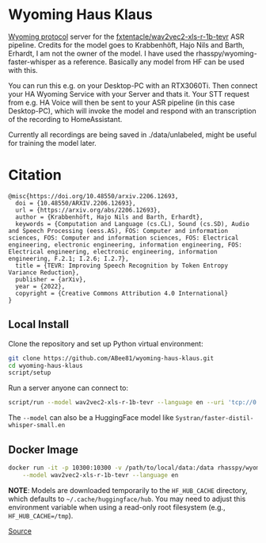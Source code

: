 # Wyoming Haus Klaus

[Wyoming protocol](https://github.com/rhasspy/wyoming) server for the [fxtentacle/wav2vec2-xls-r-1b-tevr](https://huggingface.co/fxtentacle/wav2vec2-xls-r-1b-tevr) ASR pipeline. Credits for the model goes to Krabbenhöft, Hajo Nils and Barth, Erhardt, I am not the owner of the model. I have used the rhasspy/wyoming-faster-whisper as a reference. Basically any model from HF can be used with this.

You can run this e.g. on your Desktop-PC with an RTX3060Ti. Then connect your HA Wyoming Service with your Server and thats it. Your STT request from e.g. HA Voice will then be sent to your ASR pipeline (in this case Desktop-PC), which will invoke the model and respond with an transcription of the recording to HomeAssistant.

Currently all recordings are being saved in ./data/unlabeled, might be useful for training the model later.

# Citation

```
@misc{https://doi.org/10.48550/arxiv.2206.12693,
  doi = {10.48550/ARXIV.2206.12693},
  url = {https://arxiv.org/abs/2206.12693},
  author = {Krabbenhöft, Hajo Nils and Barth, Erhardt},  
  keywords = {Computation and Language (cs.CL), Sound (cs.SD), Audio and Speech Processing (eess.AS), FOS: Computer and information sciences, FOS: Computer and information sciences, FOS: Electrical engineering, electronic engineering, information engineering, FOS: Electrical engineering, electronic engineering, information engineering, F.2.1; I.2.6; I.2.7},  
  title = {TEVR: Improving Speech Recognition by Token Entropy Variance Reduction},  
  publisher = {arXiv},  
  year = {2022}, 
  copyright = {Creative Commons Attribution 4.0 International}
}
```

## Local Install

Clone the repository and set up Python virtual environment:

``` sh
git clone https://github.com/ABee81/wyoming-haus-klaus.git
cd wyoming-haus-klaus
script/setup
```

Run a server anyone can connect to:

```sh
script/run --model wav2vec2-xls-r-1b-tevr --language en --uri 'tcp://0.0.0.0:10300' --data-dir /data --download-dir /data
```

The `--model` can also be a HuggingFace model like `Systran/faster-distil-whisper-small.en`

## Docker Image

``` sh
docker run -it -p 10300:10300 -v /path/to/local/data:/data rhasspy/wyoming-whisper \
    --model wav2vec2-xls-r-1b-tevr --language en
```

**NOTE**: Models are downloaded temporarily to the `HF_HUB_CACHE` directory, which defaults to `~/.cache/huggingface/hub`.
You may need to adjust this environment variable when using a read-only root filesystem (e.g., `HF_HUB_CACHE=/tmp`).

[Source](https://github.com/rhasspy/wyoming-addons/tree/master/whisper)
